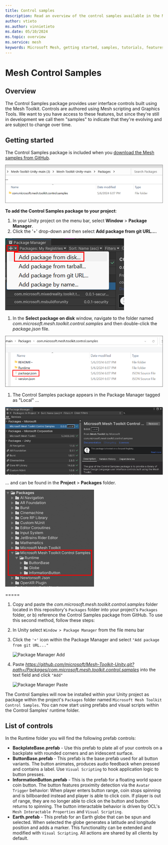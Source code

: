 ```yaml
---
title: Control samples
description: Read an overview of the control samples available in the Mesh toolkit.
author: vtieto
ms.author: vinnietieto
ms.date: 05/10/2024
ms.topic: overview
ms.service: mesh
keywords: Microsoft Mesh, getting started, samples, tutorials, features, toolkit, Mesh toolkit, control samples
---
```


# Mesh Control Samples

## Overview

The Control Samples package provides user interface controls built using the Mesh Toolkit. Controls are authored using Mesh scripting and Graphics Tools. We want to you have access to these features, but since they're still in development we call them "samples" to indicate that they're evolving and are subject to change over time.

## Getting started

The Control Samples package is included when you [download the Mesh samples from GitHub](./download-mesh-samples.md).

![Screen shot of the Control Samples package in File Explorer.](../../../media/samples/control-samples/001-control-samples-package.png)

**To add the Control Samples package to your project**:

1. In your Unity project on the menu bar, select **Window** > **Package Manager**.
1. Click the '+' drop-down and then select **Add package from git URL...**.

![Screen shot of the Package Manager menu with Add package from disk menu item highlighted.](../../../media/samples/control-samples/002-add-package-from-disk.png)

1. In the **Select package on disk** window, navigate to the folder named *com.microsoft.mesh.toolkit.control.samples* and then double-click the *package.json* file.

![Screen shot of the package.json file in File Explorer.](../../../media/samples/control-samples/003-package-json-file.png)

1. The Control Samples package appears in the Package Manager tagged as "Local" ...

![Screen shot of the Control Samples package in the Package Manager.](../../../media/samples/control-samples/004-control-samples-package-in-package-manager.png)

... and can be found in the **Project** > **Packages** folder.

![Screen shot of the Control Samples package in the Packages folder.](../../../media/samples/control-samples/005-control-samples-in-packages-folder.png)

=====

1. Copy and paste the *com.microsoft.mesh.toolkit.control.samples* folder located in this repository's `Packages` folder into your project's `Packages` folder, or b) reference the Control Samples package from GitHub. To use this second method, follow these steps:

1. In Unity select `Window > Package Manager` from the file menu bar

1. Click the `'+'` icon within the Package Manager and select `"Add package from git URL..."`

    ![Package Manager Add](README~/PackageManagerAdd.png)

1. Paste *https://github.com/microsoft/Mesh-Toolkit-Unity.git?path=/Packages/com.microsoft.mesh.toolkit.control.samples* into the text field and click `"Add"`

    ![Package Manager Paste](README~/PackageManagerPaste.png)

The Control Samples will now be installed within your Unity project as package within the project's `Packages` folder named `Microsoft Mesh Toolkit Control Samples`. You can now start using prefabs and visual scripts within the Control Samples' runtime folder.

## List of controls

In the Runtime folder you will find the following prefab controls:

- **BackplateBase.prefab** - Use this prefab to plate all of your controls on a backplate with rounded corners and an iridescent surface.
- **ButtonBase.prefab** - This prefab is the base prefab used for all button variants. The button animates, produces audio feedback when pressed and contains a label. Use `Visual Scripting` to hook application logic to button presses.
- **InformationButton.prefab** - This is the prefab for a floating world space coin button. The button features proximity detection via the `Avatar Trigger` behavior: When player enters button range, coin stops spinning and is billboarded instead and player is able to click coin. If player is out of range, they are no longer able to click on the button and button returns to spinning. The button interactable behavior is driven by OCL's `Mesh Interactable Properties` and `Visual Scripting`.
- **Earth.prefab** - This prefab for an Earth globe that can be spun and selected. When selected the globe generates a latitude and longitude position and adds a marker. This functionality can be extended and modified with `Visual Scripting`. All actions are shared by all clients by default.